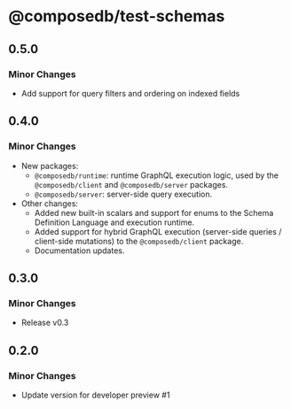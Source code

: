 # @composedb/test-schemas

## 0.5.0

### Minor Changes

- Add support for query filters and ordering on indexed fields

## 0.4.0

### Minor Changes

- New packages:
  - `@composedb/runtime`: runtime GraphQL execution logic, used by the
    `@composedb/client` and `@composedb/server` packages.
  - `@composedb/server`: server-side query execution.
- Other changes:
  - Added new built-in scalars and support for enums to the Schema Definition
    Language and execution runtime.
  - Added support for hybrid GraphQL execution (server-side queries /
    client-side mutations) to the `@composedb/client` package.
  - Documentation updates.

## 0.3.0

### Minor Changes

- Release v0.3

## 0.2.0

### Minor Changes

- Update version for developer preview #1
